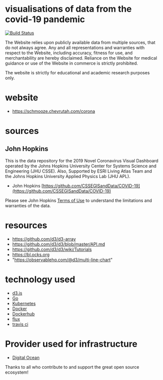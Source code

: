 # visualisations of data from the covid-19 pandemic

[![Build Status](https://travis-ci.org/ilanpillemer/coronavirus.svg?branch=master)](https://travis-ci.org/ilanpillemer/coronavirus)


The Website relies upon publicly available data from multiple sources, that do not always agree. Any and all representations and warranties with respect to the Website, including accuracy, fitness for use, and merchantability are hereby disclaimed. Reliance on the Website for medical guidance or use of the Website in commerce is strictly prohibited.

The website is strictly for educational and academic research purposes only.

# website

+ https://schmooze.chevrutah.com/corona

# sources

## John Hopkins

This is the data repository for the 2019 Novel Coronavirus Visual Dashboard operated by the Johns Hopkins University Center for Systems Science and Engineering (JHU CSSE).
Also, Supported by ESRI Living Atlas Team and the Johns Hopkins University Applied Physics Lab (JHU APL).

+ John Hopkins [https://github.com/CSSEGISandData/COVID-19](https://github.com/CSSEGISandData/COVID-19)

Please see John Hopkins [Terms of Use](https://github.com/CSSEGISandData/COVID-19/blob/master/README.md) to understand the limitations and warranties of the data.

# resources

+ https://github.com/d3/d3-array
+ https://github.com/d3/d3/blob/master/API.md
+ https://github.com/d3/d3/wiki/Tutorials
+ https://bl.ocks.org
+ "https://observablehq.com/@d3/multi-line-chart"

# technology used

+ [d3.js](https://d3js.org)
+ [Go](https://golang.org)
+ [Kubernetes](https://kubernetes.io)
+ [Docker](https://www.docker.com)
+ [Dockerhub](https://hub.docker.com)
+ [flux](https://fluxcd.io)
+ [travis ci](https://travis-ci.org)

# Provider used for infrastructure

+ [Digital Ocean](https://www.digitalocean.com)


Thanks to all who contribute to and support the great open source ecosystem!
